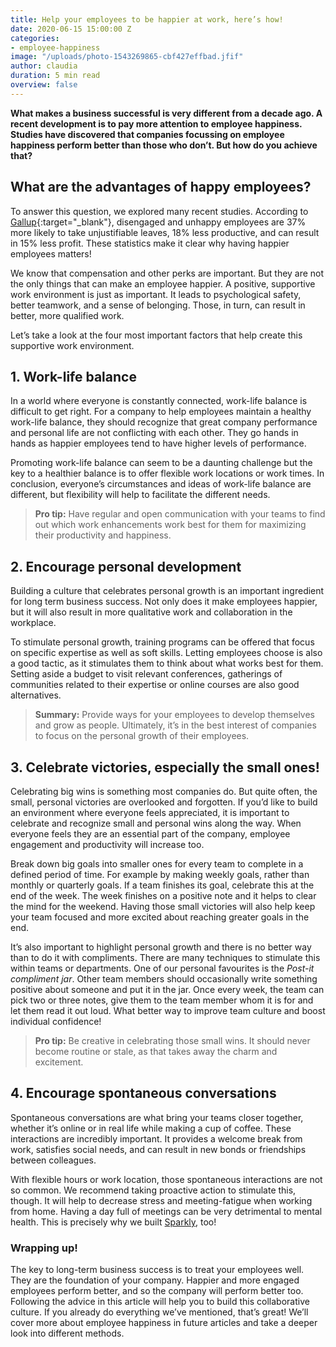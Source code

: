 ```yaml
---
title: Help your employees to be happier at work, here’s how!
date: 2020-06-15 15:00:00 Z
categories:
- employee-happiness
image: "/uploads/photo-1543269865-cbf427effbad.jfif"
author: claudia
duration: 5 min read
overview: false
---
```


**What makes a business successful is very different from a decade ago. A recent development is to pay more attention to employee happiness. Studies have discovered that companies focussing on employee happiness perform better than those who don’t. But how do you achieve that?**

<!--more-->

## What are the advantages of happy employees?  

To answer this question, we explored many recent studies. According to [Gallup](https://dynamicsignal.com/2017/04/21/employee-productivity-statistics-every-stat-need-know/){:target="_blank"}, disengaged and unhappy employees are 37% more likely to take unjustifiable leaves, 18% less productive, and can result in 15% less profit. These statistics make it clear why having happier employees matters! 

We know that compensation and other perks are important. But they are not the only things that can make an employee happier. A positive, supportive work environment is just as important. It leads to psychological safety, better teamwork, and a sense of belonging. Those, in turn, can result in better, more qualified work.

Let’s take a look at the four most important factors that help create this supportive work environment.

## 1. Work-life balance  

In a world where everyone is constantly connected, work-life balance is difficult to get right. For a company to help employees maintain a healthy work-life balance, they should recognize that great company performance and personal life are not conflicting with each other. They go hands in hands as happier employees tend to have higher levels of performance. 

Promoting work-life balance can seem to be a daunting challenge but the key to a healthier balance is to offer flexible work locations or work times. In conclusion, everyone’s circumstances and ideas of work-life balance are different, but flexibility will help to facilitate the different needs. 

> **Pro tip:** Have regular and open communication with your teams to find out which work enhancements work best for them for maximizing their productivity and happiness.

## 2. Encourage personal development  

Building a culture that celebrates personal growth is an important ingredient for long term business success. Not only does it make employees happier, but it will also result in more qualitative work and collaboration in the workplace. 

To stimulate personal growth, training programs can be offered that focus on specific expertise as well as soft skills. Letting employees choose is also a good tactic, as it stimulates them to think about what works best for them. Setting aside a budget to visit relevant conferences, gatherings of communities related to their expertise or online courses are also good alternatives.

> **Summary:** Provide ways for your employees to develop themselves and grow as people. Ultimately, it’s in the best interest of companies to focus on the personal growth of their employees.

## 3. Celebrate victories, especially the small ones!  

Celebrating big wins is something most companies do. But quite often, the small, personal victories are overlooked and forgotten. If you’d like to build an environment where everyone feels appreciated, it is important to celebrate and recognize small and personal wins along the way. When everyone feels they are an essential part of the company, employee engagement and productivity will increase too.

Break down big goals into smaller ones for every team to complete in a defined period of time. For example by making weekly goals, rather than monthly or quarterly goals. If a team finishes its goal, celebrate this at the end of the week. The week finishes on a positive note and it helps to clear the mind for the weekend. Having those small victories will also help keep your team focused and more excited about reaching greater goals in the end. 

It’s also important to highlight personal growth and there is no better way than to do it with compliments. There are many techniques to stimulate this within teams or departments. One of our personal favourites is the *Post-it compliment jar*. Other team members should occasionally write something positive about someone and put it in the jar. Once every week, the team can pick two or three notes, give them to the team member whom it is for and let them read it out loud. What better way to improve team culture and boost individual confidence!

> **Pro tip:** Be creative in celebrating those small wins. It should never become routine or stale, as that takes away the charm and excitement.

## 4. Encourage spontaneous conversations  

Spontaneous conversations are what bring your teams closer together, whether it’s online or in real life while making a cup of coffee. These interactions are incredibly important. It provides a welcome break from work, satisfies social needs, and can result in new bonds or friendships between colleagues.

With flexible hours or work location, those spontaneous interactions are not so common. We recommend taking proactive action to stimulate this, though. It will help to decrease stress and meeting-fatigue when working from home. Having a day full of meetings can be very detrimental to mental health. This is precisely why we built [Sparkly](https://sparklybot.com), too!

### Wrapping up!

The key to long-term business success is to treat your employees well. They are the foundation of your company. Happier and more engaged employees perform better, and so the company will perform better too. Following the advice in this article will help you to build this collaborative culture. If you already do everything we’ve mentioned, that’s great! We’ll cover more about employee happiness in future articles and take a deeper look into different methods.